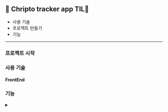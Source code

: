 ## 🧡 Chripto tracker app TIL🧐

- 사용 기술
- 프로젝트 만들기
- 기능

---

### 프로젝트 시작

### 사용 기술

#### FrontEnd

### 기능

<details>
<summary></summary>
</details>
